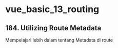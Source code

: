 # vue_basic_13_routing
## 184. Utilizing Route Metadata

Mempelajari lebih dalam tentang Metadata di route
